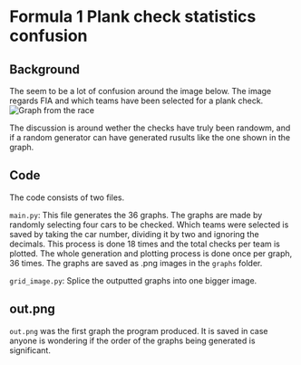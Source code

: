 # Formula 1 Plank check statistics confusion
## Background
The seem to be a lot of confusion around the image below. The image regards FIA and which teams have been selected for a plank check.
![Graph from the race](https://pbs.twimg.com/media/F9Xig10XIAAWJTQ?format=jpg&name=small "The Race's graph")

The discussion is around wether the checks have truly been randowm, and if a random generator can have generated rusults like the one shown in the graph.

## Code
The code consists of two files. 

`main.py`: This file generates the 36 graphs. The graphs are made by randomly selecting four cars to be checked. Which teams were selected is saved by taking the car number, dividing it by two and ignoring the decimals. This process is done 18 times and the total checks per team is plotted. The whole generation and plotting process is done once per graph, 36 times. The graphs are saved as .png images in the `graphs` folder.

`grid_image.py`: Splice the outputted graphs into one bigger image.

## out.png
`out.png` was the first graph the program produced. It is saved in case anyone is wondering if the order of the graphs being generated is significant.